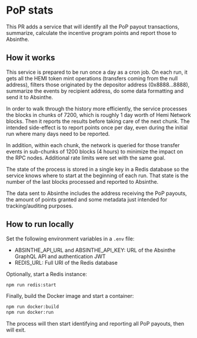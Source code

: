 # PoP stats

This PR adds a service that will identify all the PoP payout transactions, summarize, calculate the incentive program points and report those to Absinthe.

## How it works

This service is prepared to be run once a day as a cron job.
On each run, it gets all the HEMI token mint operations (transfers coming from the null address), filters those originated by the depositor address (0x8888...8888), summarize the events by recipient address, do some data formatting and send it to Absinthe.

In order to walk through the history more efficiently, the service processes the blocks in chunks of 7200, which is roughly 1 day worth of Hemi Network blocks.
Then it reports the results before taking care of the next chunk.
The intended side-effect is to report points once per day, even during the initial run where many days need to be reported.

In addition, within each chunk, the network is queried for those transfer events in sub-chunks of 1200 blocks (4 hours) to minimize the impact on the RPC nodes. Additional rate limits were set with the same goal.

The state of the process is stored in a single key in a Redis database so the service knows where to start at the beginning of each run.
That state is the number of the last blocks processed and reported to Absinthe.

The data sent to Absinthe includes the address receiving the PoP payouts, the amount of points granted and some metadata just intended for tracking/auditing purposes.

## How to run locally

Set the following environment variables in a `.env` file:

- ABSINTHE_API_URL and ABSINTHE_API_KEY: URL of the Absinthe GraphQL API and authentication JWT
- REDIS_URL: Full URI of the Redis database

Optionally, start a Redis instance:

```sh
npm run redis:start
```

Finally, build the Docker image and start a container:

```sh
npm run docker:build
npm run docker:run
```

The process will then start identifying and reporting all PoP payouts, then will exit.
